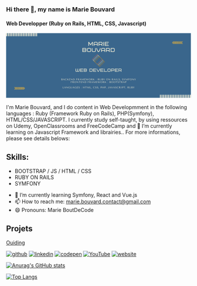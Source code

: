 ### Hi there 👋, my name is Marie Bouvard
#### Web Developper (Ruby on Rails, HTML, CSS, Javascript)
![Web Developper (Ruby on Rails, HTML, CSS, Javascript)](https://github.com/MarieBouvard/MarieBouvard/blob/main/Banner2.png)

I'm Marie Bouvard, and I do content in Web Developmment in the following languages : Ruby (Framework Ruby on Rails), PHP(Symfony), HTML/CSS/JAVASCRIPT. I currently study self-taught, by using ressources on Udemy, OpenClassrooms and FreeCodeCamp and 🔭 I’m currently learning on Javascript Framework and librairies.. For more informations, please see details belows:

## Skills: 
* BOOTSTRAP / JS / HTML / CSS
* RUBY ON RAILS
* SYMFONY

- 🌱 I’m currently learning Symfony, React and Vue.js 
- 📫 How to reach me: marie.bouvard.contact@gmail.com 
- 😄 Pronouns: Marie BoutDeCode 

## Projets 

<a src='https://github.com/MarieBouvard/MarieBouvard/blob/main/Ouiding.png' href="https://ouiding.herokuapp.com/" alt='ouiding' height='150'>Ouiding</a>


[<img src='https://cdn.jsdelivr.net/npm/simple-icons@3.0.1/icons/github.svg' alt='github' height='40'>](https://github.com/https://github.com/MarieBouvard)  [<img src='https://cdn.jsdelivr.net/npm/simple-icons@3.0.1/icons/linkedin.svg' alt='linkedin' height='40'>](https://www.linkedin.com/in/https://www.linkedin.com/in/marie-bouvard-681808130//)  [<img src='https://cdn.jsdelivr.net/npm/simple-icons@3.0.1/icons/codepen.svg' alt='codepen' height='40'>](https://codepen.io/https://codepen.io/your-work)  [<img src='https://cdn.jsdelivr.net/npm/simple-icons@3.0.1/icons/youtube.svg' alt='YouTube' height='40'>](https://www.youtube.com/channel/https://www.youtube.com/channel/UCcZJIngfJltFgRmczfnHyxA)  [<img src='https://cdn.jsdelivr.net/npm/simple-icons@3.0.1/icons/icloud.svg' alt='website' height='40'>](https://marie-bouvard-portfolio.herokuapp.com/)  


[![Anurag's GitHub stats](https://github-readme-stats.vercel.app/api?username=mariebouvard)](https://github.com/anuraghazra/github-readme-stats)

[![Top Langs](https://github-readme-stats.vercel.app/api/top-langs/?username=mariebouvard&langs_count=8)](https://github.com/anuraghazra/github-readme-stats)



